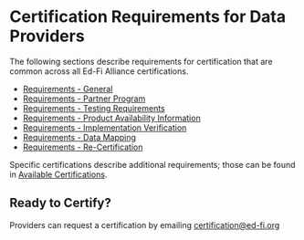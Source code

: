 # Certification Requirements for Data Providers

The following sections describe requirements for certification that are common
across all Ed-Fi Alliance certifications.

* [Requirements -
    General](./requirements-general.md)
* [Requirements - Partner
    Program](./requirements-partner-program.md)
* [Requirements - Testing
    Requirements](./requirements-testing-requirements.md)
* [Requirements - Product Availability
    Information](./requirements-product-availability-information.md)
* [Requirements - Implementation
    Verification](./requirements-implementation-verification.md)
* [Requirements - Data
    Mapping](./requirements-data-mapping.md)
* [Requirements -
    Re-Certification](./requirements-recertification.md)
<!-- * [Best
    Practices](./best-practices.md) -->

Specific certifications describe additional requirements; those can be found
in [Available
Certifications](../1-available-certifications/readme.md).

## Ready to Certify?

Providers can request a certification by
emailing [certification@ed-fi.org](mailto:certification@ed-fi.org)
